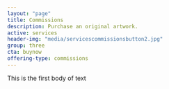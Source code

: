 ```yaml
---
layout: "page"
title: Commissions
description: Purchase an original artwork.
active: services
header-img: "media/servicescommissionsbutton2.jpg"
group: three
cta: buynow
offering-type: commissions
---
```


This is the first body of text